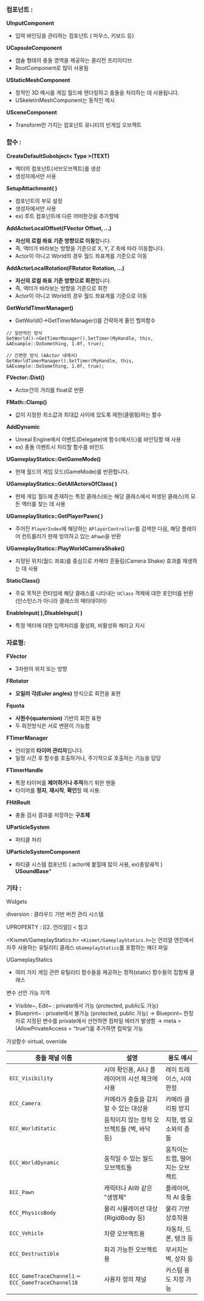 
### **컴포넌트 :**

**UInputComponent** 
- 입력 바인딩을 관리하는 컴포넌트 ( 마우스, 키보드 등)

**UCapsuleComponent**
- 캡슐 형태의 충돌 영역을 제공하는 콜리전 프리미티브
- RootComponent로 많이 사용됨

**UStaticMeshComponent**
- 정적인 3D 메시를 게임 월드에 렌더링하고 충돌을 처리하는 데 사용됩니다.
- USkeletinMeshComponent는 동적인 메시

**USceneComponent**
- Transform만 가지는 컴포넌트 유니티의 빈게임 오브젝트


### **함수 :**

**CreateDefaultSubobject< Type >(TEXT)**
-  엑터의 컴포넌트(서브오브젝트)를 생성
-  생성자에서만 사용

**SetupAttachment( )**
- 컴포넌트의 부모 설정
- 생성자에서만 사용
- ex) 루트 컴포넌트에 다른 어떠한것을 추가할때

**AddActorLocalOffset(FVector Offset, ...)**
- **자신의 로컬 좌표 기준 방향으로 이동**합니다.
- 즉, 액터가 바라보는 방향을 기준으로 X, Y, Z 축에 따라 이동합니다.
- Actor이 아니고 World의 경우 월드 좌표계를 기준으로 이동

**AddActorLocalRotation(FRotator Rotation, ...)**
- **자신의 로컬 좌표 기준 방향으로 회전**합니다.
- 즉, 액터가 바라보는 방향을 기준으로 회전
- Actor이 아니고 World의 경우 월드 좌표계를 기준으로 이동


**GetWorldTimerManager()**
- GetWorld()->GetTimerManager()를 간략하게 줄인 헬퍼함수
```
// 일반적인 방식
GetWorld()->GetTimerManager().SetTimer(MyHandle, this, &AExample::DoSomething, 1.0f, true);

// 간편한 방식 (AActor 내에서)
GetWorldTimerManager().SetTimer(MyHandle, this, &AExample::DoSomething, 1.0f, true);

```

**FVector::Dist()**
- Actor간의 거리를 float로 반환

**FMath::Clamp()**
- 값이 지정한 최소값과 최대값 사이에 있도록 제한(클램핑)하는 함수

**AddDynamic**
- Unreal Engine에서 이벤트(Delegate)에 함수(메서드)를 바인딩할 때 사용
- ex) 충돌 이벤트시 처리할 함수를 바인드

**UGameplayStatics::GetGameMode()**
- 현재 월드의 게임 모드(GameMode)를 반환합니다.

**UGameplayStatics::GetAllActorsOfClass( )**
- 현재 게임 월드에 존재하는 특정 클래스(또는 해당 클래스에서 파생된 클래스)의 모든 액터를 찾는 데 사용

 **UGameplayStatics::GetPlayerPawn( )**
- 주어진 `PlayerIndex`에 해당하는 `APlayerController`를 검색한 다음, 해당 플레이어 컨트롤러가 현재 빙의하고 있는 `APawn`을 반환

**UGameplayStatics::PlayWorldCameraShake()**
- 지정된 위치(월드 좌표)를 중심으로 카메라 흔들림(Camera Shake) 효과를 재생하는 데 사용





**StaticClass()**
- 주요 목적은 런타임에 해당 클래스를 나타내는 `UClass` 객체에 대한 포인터를 반환(인스턴스가 아니라 클래스의 메타데이터)

**EnableInput( ),DIsableInput( )**
- 특정 엑터에 대한 입력처리를 활성화, 비활성화 해라고 지시






### **자료형**: 

**FVector**
- 3차원의 위치 또는 방향 

**FRotator**
- **오일러 각(Euler angles)** 방식으로 회전을 표현

**Fquota**
- **사원수(quaternion)** 기반의 회전 표현
- 두 회전방식은 서로 변환이 가능함

**FTimerManager**
- 언리얼의 **타이머 관리자**입니다.
- 일정 시간 후 함수를 호출하거나, 주기적으로 호출하는 기능을 담당

**FTimerHandle**
- 특정 타이머를 **제어하거나 추적**하기 위한 핸들
- 타이머를 **정지**, **재시작**, **확인**할 때 사용.

**FHitReult**
- 충돌 검사 결과를 저장하는 **구조체**

**UParticleSystem**
- 파티클 처리

**UParticleSystemComponent**
- 파티클 시스템 컴포넌트 ( actor에 붙힐때 많이 사용, ex)총알궤적 )
**USoundBase***


### **기타 :** 

Widgets

diversion : 클라우드 기반 버전 관리 시스템

UPROPERTY : [[2. 언리얼]]  < 참고

<Kismet/GameplayStatics.h>
`<Kismet/GameplayStatics.h>`는 언리얼 엔진에서 자주 사용하는 유틸리티 클래스 `UGameplayStatics`를 포함하는 헤더 파일

UGameplayStatics
- 여러 가지 게임 관련 유틸리티 함수들을 제공하는 정적(static) 함수들의 집합체 클래스

변수 선언 가능 지역 
-  Visible~, Edit~ : private에서 가능 (protected, public도 가능) 
-  Blueprint~ : private에서 불가능 (protected, public 가능) → Blueprint~ 한정자로 지정된 변수를 private에서 선언하면 컴파일 에러가 발생함 → meta = (AllowPrivateAccess = “true”)를 추가하면 컴파일 가능

가상함수 
virtual, override 

| 충돌 채널 이름                                           | 설명                          | 용도 예시              |
| -------------------------------------------------- | --------------------------- | ------------------ |
| `ECC_Visibility`                                   | 시야 확인용, AI나 플레이어의 시선 체크에 사용 | 레이 트레이스, 시야 판정     |
| `ECC_Camera`                                       | 카메라가 충돌을 감지할 수 있는 대상용       | 카메라 클리핑 방지         |
| `ECC_WorldStatic`                                  | 움직이지 않는 정적 오브젝트들 (벽, 바닥 등)  | 지형, 맵 요소와의 충돌      |
| `ECC_WorldDynamic`                                 | 움직일 수 있는 월드 오브젝트들           | 움직이는 트랩, 떨어지는 오브젝트 |
| `ECC_Pawn`                                         | 캐릭터나 AI와 같은 "생명체"           | 플레이어, 적 AI 충돌      |
| `ECC_PhysicsBody`                                  | 물리 시뮬레이션 대상 (RigidBody 등)   | 물리 기반 상호작용         |
| `ECC_Vehicle`                                      | 차량 오브젝트용                    | 자동차, 드론, 탱크 등      |
| `ECC_Destructible`                                 | 파괴 가능한 오브젝트용                | 부서지는 벽, 상자 등       |
| `ECC_GameTraceChannel1` ~ `ECC_GameTraceChannel18` | 사용자 정의 채널                   | 커스텀 용도 지정 가능       |

